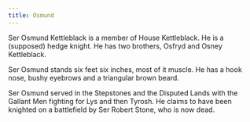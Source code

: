 ```yaml
---
title: Osmund
---
```


Ser Osmund Kettleblack is a member of House Kettleblack. He is a (supposed) hedge knight. He has two brothers, Osfryd and Osney Kettleblack.

Ser Osmund stands six feet six inches, most of it muscle. He has a hook nose, bushy eyebrows and a triangular brown beard.

Ser Osmund served in the Stepstones and the Disputed Lands with the Gallant Men fighting for Lys and then Tyrosh. He claims to have been knighted on a battlefield by Ser Robert Stone, who is now dead. 


